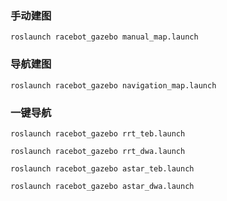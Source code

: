 ### 手动建图 

```
roslaunch racebot_gazebo manual_map.launch
```

### 导航建图

```
roslaunch racebot_gazebo navigation_map.launch
```

### 一键导航
```
roslaunch racebot_gazebo rrt_teb.launch
```
```
roslaunch racebot_gazebo rrt_dwa.launch
```
```
roslaunch racebot_gazebo astar_teb.launch
```
```
roslaunch racebot_gazebo astar_dwa.launch
```

